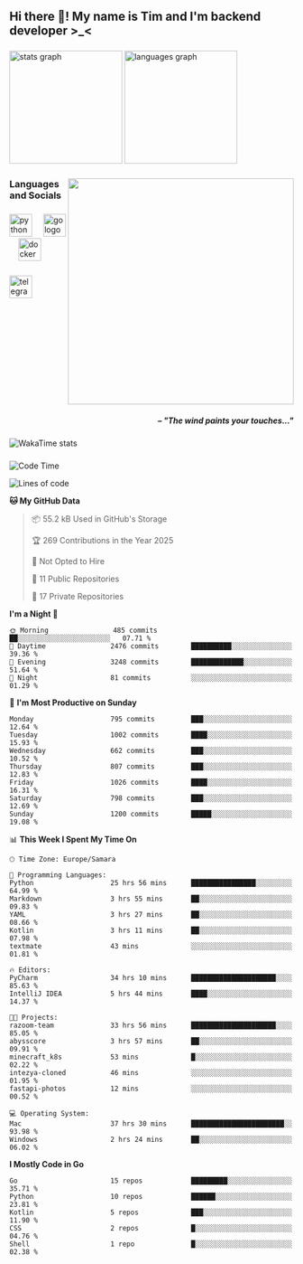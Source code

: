 <h2 align="left">Hi there 👋! My name is Tim and I'm backend developer >_<</h2>

###

<div align="left">
  <img src="https://github-readme-stats-qilm.vercel.app/api?username=intezya&hide_title=false&hide_rank=false&show_icons=true&include_all_commits=true&count_private=true&disable_animations=false&theme=tokyonight&locale=en&hide_border=true&order=1&show=prs_merged&hide=issues" height="200" alt="stats graph"  />
  <img src="https://github-readme-stats-qilm.vercel.app/api/top-langs?username=intezya&locale=en&hide_title=false&layout=donut&langs_count=5&theme=tokyonight&hide_border=true&order=2&exclude_repo=github-readme-stats&hide=mako" height="200" alt="languages graph"  />
</div>

###

<img align="right" height="400" src="https://i.pinimg.com/736x/99/d9/d9/99d9d9ecd844a351ae877f4df30d82ab.jpg"  />

###

<h3 align="left">Languages and Socials</h3>

###

<div align="left">
  <img src="https://cdn.jsdelivr.net/gh/devicons/devicon/icons/python/python-original.svg" height="40" alt="python logo"  />
  <img width="12" />
  <img src="https://cdn.simpleicons.org/go/00ADD8" height="40" alt="go logo"  />
  <img width="12" />
  <img src="https://cdn.jsdelivr.net/gh/devicons/devicon/icons/docker/docker-original.svg" height="40" alt="docker logo"  />
</div>

###

<div align="left">
  <a href="https://t.me/lezviesput">
    <img src="https://img.shields.io/static/v1?message=Telegram&logo=telegram&label=&color=2CA5E0&logoColor=white&labelColor=&style=for-the-badge" height="40" alt="telegram logo"  />
  </a>
</div>

###

<br clear="both">

<h5 align="right">– "The wind paints your touches..."</h5>

###

<picture>
	<source
		srcset="https://github-readme-stats-qilm.vercel.app/api/wakatime?username=intezya&theme=tokyonight&layout=compact&hide_border=true"
		media="(prefers-color-scheme: dark)%2C (prefers-color-scheme: no-preference)"
	/>
	<img alt="WakaTime stats" src="https://github-readme-stats-qilm.vercel.app/api/wakatime?username=intezya&theme=tokyonight&layout=compact&hide_border=true&"/>
</picture>

###

<!--START_SECTION:waka-->
![Code Time](http://img.shields.io/badge/Code%20Time-458%20hrs%2032%20mins-blue)

![Lines of code](https://img.shields.io/badge/From%20Hello%20World%20I%27ve%20Written-809.3%20thousand%20lines%20of%20code-blue)

**🐱 My GitHub Data** 

> 📦 55.2 kB Used in GitHub's Storage 
 > 
> 🏆 269 Contributions in the Year 2025
 > 
> 🚫 Not Opted to Hire
 > 
> 📜 11 Public Repositories 
 > 
> 🔑 17 Private Repositories 
 > 
**I'm a Night 🦉** 

```text
🌞 Morning                485 commits         ██░░░░░░░░░░░░░░░░░░░░░░░   07.71 % 
🌆 Daytime                2476 commits        ██████████░░░░░░░░░░░░░░░   39.36 % 
🌃 Evening                3248 commits        █████████████░░░░░░░░░░░░   51.64 % 
🌙 Night                  81 commits          ░░░░░░░░░░░░░░░░░░░░░░░░░   01.29 % 
```
📅 **I'm Most Productive on Sunday** 

```text
Monday                   795 commits         ███░░░░░░░░░░░░░░░░░░░░░░   12.64 % 
Tuesday                  1002 commits        ████░░░░░░░░░░░░░░░░░░░░░   15.93 % 
Wednesday                662 commits         ███░░░░░░░░░░░░░░░░░░░░░░   10.52 % 
Thursday                 807 commits         ███░░░░░░░░░░░░░░░░░░░░░░   12.83 % 
Friday                   1026 commits        ████░░░░░░░░░░░░░░░░░░░░░   16.31 % 
Saturday                 798 commits         ███░░░░░░░░░░░░░░░░░░░░░░   12.69 % 
Sunday                   1200 commits        █████░░░░░░░░░░░░░░░░░░░░   19.08 % 
```


📊 **This Week I Spent My Time On** 

```text
🕑︎ Time Zone: Europe/Samara

💬 Programming Languages: 
Python                   25 hrs 56 mins      ████████████████░░░░░░░░░   64.99 % 
Markdown                 3 hrs 55 mins       ██░░░░░░░░░░░░░░░░░░░░░░░   09.83 % 
YAML                     3 hrs 27 mins       ██░░░░░░░░░░░░░░░░░░░░░░░   08.66 % 
Kotlin                   3 hrs 11 mins       ██░░░░░░░░░░░░░░░░░░░░░░░   07.98 % 
textmate                 43 mins             ░░░░░░░░░░░░░░░░░░░░░░░░░   01.81 % 

🔥 Editors: 
PyCharm                  34 hrs 10 mins      █████████████████████░░░░   85.63 % 
IntelliJ IDEA            5 hrs 44 mins       ████░░░░░░░░░░░░░░░░░░░░░   14.37 % 

🐱‍💻 Projects: 
razoom-team              33 hrs 56 mins      █████████████████████░░░░   85.05 % 
abysscore                3 hrs 57 mins       ██░░░░░░░░░░░░░░░░░░░░░░░   09.91 % 
minecraft_k8s            53 mins             █░░░░░░░░░░░░░░░░░░░░░░░░   02.22 % 
intezya-cloned           46 mins             ░░░░░░░░░░░░░░░░░░░░░░░░░   01.95 % 
fastapi-photos           12 mins             ░░░░░░░░░░░░░░░░░░░░░░░░░   00.52 % 

💻 Operating System: 
Mac                      37 hrs 30 mins      ███████████████████████░░   93.98 % 
Windows                  2 hrs 24 mins       ██░░░░░░░░░░░░░░░░░░░░░░░   06.02 % 
```

**I Mostly Code in Go** 

```text
Go                       15 repos            █████████░░░░░░░░░░░░░░░░   35.71 % 
Python                   10 repos            ██████░░░░░░░░░░░░░░░░░░░   23.81 % 
Kotlin                   5 repos             ███░░░░░░░░░░░░░░░░░░░░░░   11.90 % 
CSS                      2 repos             █░░░░░░░░░░░░░░░░░░░░░░░░   04.76 % 
Shell                    1 repo              █░░░░░░░░░░░░░░░░░░░░░░░░   02.38 % 
```




<!--END_SECTION:waka-->
